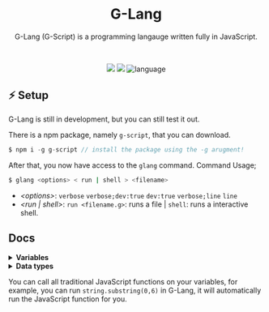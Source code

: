 <div align="center">
  <h1>G-Lang</h1>
  <p>G-Lang (G-Script) is a programming langauge written fully in JavaScript. </p>
  <br>
  <p align="center">
    <img src="https://img.shields.io/badge/license-MIT-orange.svg"/>
    <img src="https://img.shields.io/badge/PRs-welcome-brightgreen.svg">
    <img alt="language" src="https://img.shields.io/badge/language-Javascript-purple.svg">
  </p>
</div>


## :zap: Setup

G-Lang is still in development, but you can still test it out.

There is a npm package, namely `g-script`, that you can download.
```js
$ npm i -g g-script // install the package using the -g arugment!
```

After that, you now have access to the `glang` command. Command Usage;
```sh
$ glang <options> < run | shell > <filename>
```
- _\<options>_: `verbose` `verbose;dev:true` `dev:true` `verbose;line` `line`
- _\<run | shell>_: `run <filename.g>`: runs a file | `shell`: runs a interactive shell.

## Docs

<details>
  <summary><b>Variables</b></summary>
  <br>
  
  A variable is a method of storage, you can store data in a variable, and later access it. There are two types of variables, *constant* ones and *non-constant* ones.
  
  - Constant Variables are variables that cant be changed, after they are defined their value will stay the same, and never change.
  - Non-constant Varivales on the other hand, they can be redefined at any time!
  
  Variables are assigned to a _data type_, which you can find in the section below.
  ```js
  var hello = "Hello!" // This is a Non-constant variable
  const hello = "Hello!" // This is a constant variable
  ```
  
  You can access the variables by the variable name, like so, `hello`.
  
  To redefine a variable, run,
  ```js
  var hello = "Hello 2!"
  ```
  
</details>

<details>
  <summary><b>Data types</b></summary>
  <br>
  
  These are the currently supported data types in G-Lang;
  
  - Int (Number)
  - Str (String)
  - Bool (Boolean) `true` `false`
  - Obj (Object) `{"Test": "hello!"}`
  
</details>

You can call all traditional JavaScript functions on your variables, for example, you can run `string.substring(0,6)` in G-Lang, it will automatically run the JavaScript function for you.
